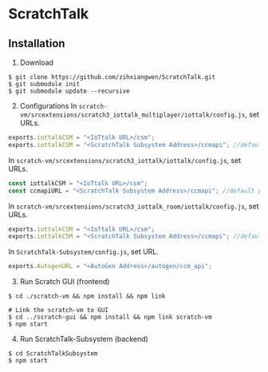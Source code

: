 # ScratchTalk

## Installation
1. Download
``` command
$ git clone https://github.com/zihxiangwen/ScratchTalk.git
$ git submodule init
$ git submodule update --recursive
```

2. Configurations
In `scratch-vm/srcextensions/scratch3_iottalk_multiplayer/iottalk/config.js`, set URLs.
```js
exports.iottalkCSM = "<IoTtalk URL>/csm";
exports.iottalkCSM = "<ScratchTalk Subsystem Address>/ccmapi"; //default port 8999
```

In `scratch-vm/srcextensions/scratch3_iottalk/iottalk/config.js`, set URLs.
```js
const iottalkCSM = "<IoTtalk URL>/csm";
const ccmapiURL = "<ScratchTalk Subsystem Address>/ccmapi"; //default port 8999
```

In `scratch-vm/srcextensions/scratch3_iottalk_room/iottalk/config.js`, set URLs.
```js
exports.iottalkCSM = "<IoTtalk URL>/csm";
exports.iottalkCSM = "<ScratchTalk Subsystem Address>/ccmapi"; //default port 8999
```

In `ScratchTalk-Subsystem/config.js`, set URL.
```js
exports.AutogenURL = "<AutoGen Address>/autogen/ccm_api";
```

3. Run Scratch GUI (frontend)
``` command
$ cd ./scratch-vm && npm install && npm link

# Link the scratch-vm to GUI
$ cd ../scratch-gui && npm install && npm link scratch-vm
$ npm start
```

4. Run ScratchTalk-Subsystem (backend)
``` command
$ cd ScratchTalkSubsystem
$ npm start
```

